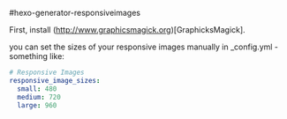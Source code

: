 #hexo-generator-responsiveimages

First, install (http://www.graphicsmagick.org)[GraphicksMagick].

you can set the sizes of your responsive images manually in _config.yml - something like:

``` yml
# Responsive Images
responsive_image_sizes:
  small: 480
  medium: 720
  large: 960
```